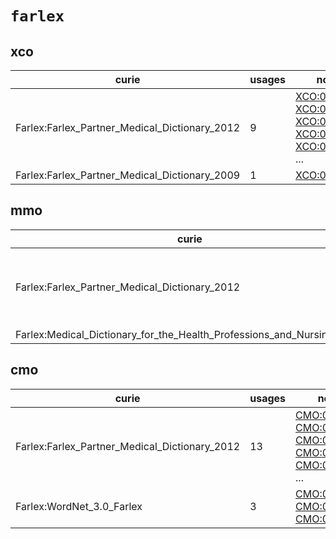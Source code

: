 # `farlex`

## xco

| curie                                         |   usages | nodes                                                                                                                                                                                                                                                                                                      |
|-----------------------------------------------|----------|------------------------------------------------------------------------------------------------------------------------------------------------------------------------------------------------------------------------------------------------------------------------------------------------------------|
| Farlex:Farlex_Partner_Medical_Dictionary_2012 |        9 | [XCO:0000376](http://purl.obolibrary.org/obo/XCO_0000376), [XCO:0000401](http://purl.obolibrary.org/obo/XCO_0000401), [XCO:0000412](http://purl.obolibrary.org/obo/XCO_0000412), [XCO:0000420](http://purl.obolibrary.org/obo/XCO_0000420), [XCO:0000464](http://purl.obolibrary.org/obo/XCO_0000464), ... |
| Farlex:Farlex_Partner_Medical_Dictionary_2009 |        1 | [XCO:0000527](http://purl.obolibrary.org/obo/XCO_0000527)                                                                                                                                                                                                                                                  |

## mmo

| curie                                                                 |   usages | nodes                                                                                                                                                                                                                                                                                                      |
|-----------------------------------------------------------------------|----------|------------------------------------------------------------------------------------------------------------------------------------------------------------------------------------------------------------------------------------------------------------------------------------------------------------|
| Farlex:Farlex_Partner_Medical_Dictionary_2012                         |        7 | [MMO:0000162](http://purl.obolibrary.org/obo/MMO_0000162), [MMO:0000387](http://purl.obolibrary.org/obo/MMO_0000387), [MMO:0000492](http://purl.obolibrary.org/obo/MMO_0000492), [MMO:0000495](http://purl.obolibrary.org/obo/MMO_0000495), [MMO:0000499](http://purl.obolibrary.org/obo/MMO_0000499), ... |
| Farlex:Medical_Dictionary_for_the_Health_Professions_and_Nursing_2012 |        1 | [MMO:0000563](http://purl.obolibrary.org/obo/MMO_0000563)                                                                                                                                                                                                                                                  |

## cmo

| curie                                         |   usages | nodes                                                                                                                                                                                                                                                                                                      |
|-----------------------------------------------|----------|------------------------------------------------------------------------------------------------------------------------------------------------------------------------------------------------------------------------------------------------------------------------------------------------------------|
| Farlex:Farlex_Partner_Medical_Dictionary_2012 |       13 | [CMO:0000283](http://purl.obolibrary.org/obo/CMO_0000283), [CMO:0000381](http://purl.obolibrary.org/obo/CMO_0000381), [CMO:0002441](http://purl.obolibrary.org/obo/CMO_0002441), [CMO:0002442](http://purl.obolibrary.org/obo/CMO_0002442), [CMO:0002443](http://purl.obolibrary.org/obo/CMO_0002443), ... |
| Farlex:WordNet_3.0_Farlex                     |        3 | [CMO:0002676](http://purl.obolibrary.org/obo/CMO_0002676), [CMO:0002677](http://purl.obolibrary.org/obo/CMO_0002677), [CMO:0002678](http://purl.obolibrary.org/obo/CMO_0002678)                                                                                                                            |

